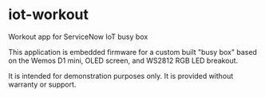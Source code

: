 # iot-workout
Workout app for ServiceNow IoT busy box

This application is embedded firmware for a custom built "busy box" based on the Wemos D1 mini, OLED screen, and WS2812 RGB LED breakout.

It is intended for demonstration purposes only. It is provided without warranty or support.
